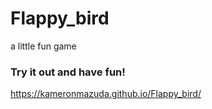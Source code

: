 # Flappy_bird
a little fun game

### Try it out and have fun!
https://kameronmazuda.github.io/Flappy_bird/

